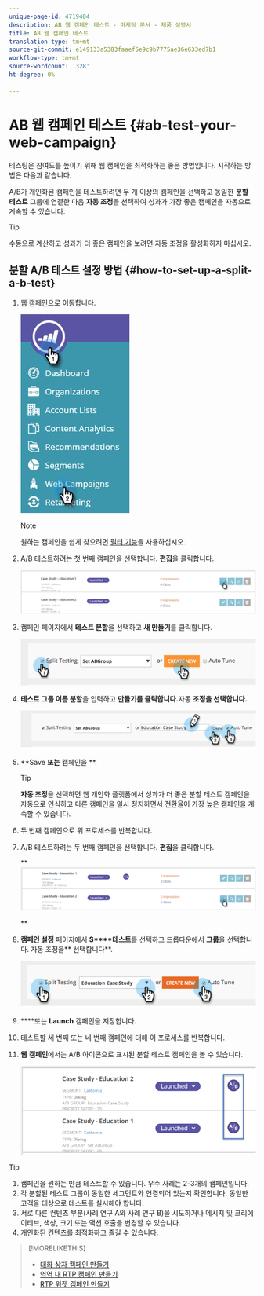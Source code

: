 ```yaml
---
unique-page-id: 4719404
description: AB 웹 캠페인 테스트 - 마케팅 문서 - 제품 설명서
title: AB 웹 캠페인 테스트
translation-type: tm+mt
source-git-commit: e149133a5383faaef5e9c9b7775ae36e633ed7b1
workflow-type: tm+mt
source-wordcount: '328'
ht-degree: 0%

---
```



# AB 웹 캠페인 테스트 {#ab-test-your-web-campaign}

테스팅은 참여도를 높이기 위해 웹 캠페인을 최적화하는 좋은 방법입니다. 시작하는 방법은 다음과 같습니다.

A/B가 개인화된 캠페인을 테스트하려면 두 개 이상의 캠페인을 선택하고 동일한 **분할 테스트** 그룹에 연결한 다음 **자동 조정**&#x200B;을 선택하여 성과가 가장 좋은 캠페인을 자동으로 계속할 수 있습니다.

>[!TIP]
>
>수동으로 계산하고 성과가 더 좋은 캠페인을 보려면 자동 조정을 활성화하지 마십시오.

## 분할 A/B 테스트 설정 방법 {#how-to-set-up-a-split-a-b-test}

1. 웹 캠페인으로 이동합니다.

   ![](assets/web-campaigns-hand-2.jpg)

   >[!NOTE]
   >
   >원하는 캠페인을 쉽게 찾으려면 [필터 기능](filter-web-campaigns.md)을 사용하십시오.

1. A/B 테스트하려는 첫 번째 캠페인을 선택합니다. **편집**&#x200B;을 클릭합니다.

   ![](assets/image2016-11-4-13-3a46-3a37.png)

1. 캠페인 페이지에서 **테스트 분할**&#x200B;을 선택하고 **새 만들기**&#x200B;를 클릭합니다.

   ![](assets/image2014-11-26-16-3a47-3a18.png)

1. **테스트 그룹 이름 분할**&#x200B;을 입력하고 **만들기를 클릭합니다.**&#x200B;자동 **조정을 선택합니다.**

   ![](assets/image2014-11-26-16-3a52-3a24.png)

1. **Save **또는** 캠페인을 **.

   >[!TIP]
   >
   >**자동 조정**&#x200B;을 선택하면 웹 개인화 플랫폼에서 성과가 더 좋은 분할 테스트 캠페인을 자동으로 인식하고 다른 캠페인을 일시 정지하면서 전환율이 가장 높은 캠페인을 계속할 수 있습니다.

1. 두 번째 캠페인으로 위 프로세스를 반복합니다.
1. A/B 테스트하려는 두 번째 캠페인을 선택합니다. **편집**&#x200B;을 클릭합니다.

   ** ![](assets/image2016-11-4-13-3a51-3a39.png)

   **

1. **캠페인 설정** 페이지에서 **S****테스트**&#x200B;를 선택하고 드롭다운에서 **그룹**&#x200B;을 선택합니다. 자동 조정을** 선택합니다**.

   ![](assets/image2014-11-26-17-3a2-3a17.png)

1. ****또는 **Launch** 캠페인을 저장합니다.
1. 테스트할 세 번째 또는 네 번째 캠페인에 대해 이 프로세스를 반복합니다.
1. **웹** **캠페인**&#x200B;에서는 A/B 아이콘으로 표시된 분할 테스트 캠페인을 볼 수 있습니다.

   ![](assets/image2016-11-4-13-3a55-3a5.png)

>[!TIP]
>
>1. 캠페인을 원하는 만큼 테스트할 수 있습니다. 우수 사례는 2-3개의 캠페인입니다.
>1. 각 분할된 테스트 그룹이 동일한 세그먼트와 연결되어 있는지 확인합니다. 동일한 고객을 대상으로 테스트를 실시해야 합니다.
>1. 서로 다른 컨텐츠 부분(사례 연구 A와 사례 연구 B)을 시도하거나 메시지 및 크리에이티브, 색상, 크기 또는 액션 호출을 변경할 수 있습니다.
>1. 개인화된 컨텐츠를 최적화하고 즐길 수 있습니다.

>



>[!MORELIKETHIS]
>
>* [대화 상자 캠페인 만들기](create-a-new-dialog-web-campaign.md)
>* [영역 내 RTP 캠페인 만들기](create-a-new-in-zone-web-campaign.md)
>* [RTP 위젯 캠페인 만들기](create-a-new-widget-web-campaign.md)

>



